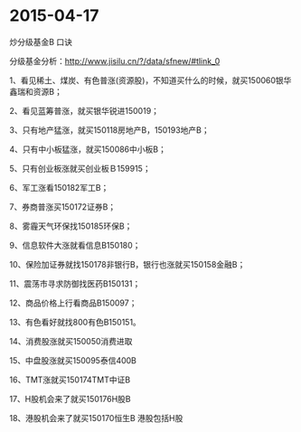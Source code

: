 # 2015-04-17

炒分级基金B 口诀 

分级基金分析：http://www.jisilu.cn/?/data/sfnew/#tlink_0

1、看见稀土、煤炭、有色普涨(资源股)，不知道买什么的时候，就买150060银华鑫瑞和资源B； 

2、看见蓝筹普涨，就买银华锐进150019； 

3、只有地产猛涨，就买150118房地产B，150193地产B； 

4、只有中小板猛涨，就买150086中小板B； 

5、只有创业板涨就买创业板Ｂ159915； 

6、军工涨看150182军工B； 

7、券商普涨买150172证券B； 

8、雾霾天气环保找150185环保B； 

9、信息软件大涨就看信息B150180； 

10、保险加证券就找150178非银行B，银行也涨就买150158金融B； 

11、震荡市寻求防御找医药B150131； 

12、商品价格上行看商品B150097； 

13、有色看好就找800有色B150151。

14、消费股涨就买150050消费进取

15、中盘股涨就买150095泰信400B

16、TMT涨就买150174TMT中证B

17、H股机会来了就买150176H股B

18、港股机会来了就买150170恒生B 港股包括H股
